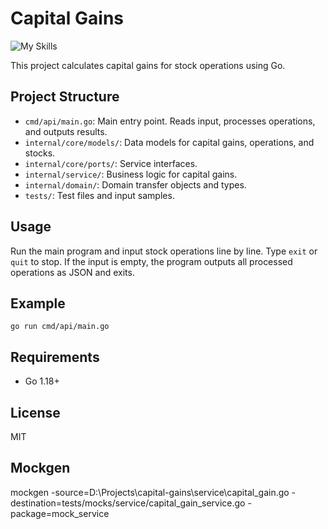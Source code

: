 # Capital Gains
![My Skills](https://skillicons.dev/icons?i=go)



This project calculates capital gains for stock operations using Go.

## Project Structure
- `cmd/api/main.go`: Main entry point. Reads input, processes operations, and outputs results.
- `internal/core/models/`: Data models for capital gains, operations, and stocks.
- `internal/core/ports/`: Service interfaces.
- `internal/service/`: Business logic for capital gains.
- `internal/domain/`: Domain transfer objects and types.
- `tests/`: Test files and input samples.

## Usage
Run the main program and input stock operations line by line. Type `exit` or `quit` to stop. If the input is empty, the program outputs all processed operations as JSON and exits.

## Example
```
go run cmd/api/main.go
```

## Requirements
- Go 1.18+

## License
MIT

## Mockgen
mockgen -source=D:\Projects\capital-gains\service\capital_gain.go -destination=tests/mocks/service/capital_gain_service.go -package=mock_service
